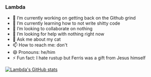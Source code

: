 ### Lambda

- 🔭 I’m currently working on getting back on the Github grind
- 🌱 I’m currently learning how to not write shitty code 
- 👯 I’m looking to collaborate on nothing
- 🤔 I’m looking for help with nothing right now
- 💬 Ask me about my cat
- 📫 How to reach me: don't
- 😄 Pronouns: he/him
- ⚡ Fun fact: I hate rustup but Ferris was a gift from Jesus himself

[![Lambda's GitHub stats](https://github-readme-stats.vercel.app/api?username=lambda-san7)](https://github.com/anuraghazra/github-readme-stats)

<!--
**lambda-san7/lambda-san7** is a ✨ _special_ ✨ repository because its `README.md` (this file) appears on your GitHub profile.

Here are some ideas to get you started:

- 🔭 I’m currently working on ...
- 🌱 I’m currently learning ...
- 👯 I’m looking to collaborate on ...
- 🤔 I’m looking for help with ...
- 💬 Ask me about ...
- 📫 How to reach me: ...
- 😄 Pronouns: ...
- ⚡ Fun fact: ...
-->
